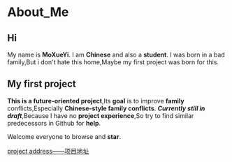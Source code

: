 # About_Me

## Hi
My name is **MoXueYi**.
I am **Chinese** and also a **student**.
I was born in a bad family,But i don't hate this home,Maybe my first project was born for this.

## My first project

**This is a future-oriented project**,Its **goal** is to improve **family** conflicts,Especially **Chinese-style family conflicts**.
***Currently still in draft***,Because I have no **project experience**,So try to find similar predecessors in Github for **help**.

Welcome everyone to browse and **star**.

[project address——项目地址](https://github.com/MoXueYi/Future_Family)
